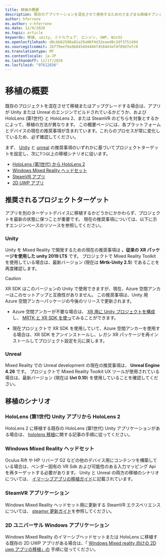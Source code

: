 ```yaml
---
title: 移植の概要
description: 既存のアプリケーションを混在させて使用するためのさまざまな移植オプションの概要について説明します。
author: hferrone
ms.author: v-hferrone
ms.date: 12/9/2020
ms.topic: article
keywords: 移植, unity, ミドルウェア, エンジン, UWP, Win32
ms.openlocfilehash: d8cbb62500a81a29a00f4d32eaed0c2df3f5149d
ms.sourcegitcommit: 2bf79eef6a9b845494484f458443ef4f89d7efc0
ms.translationtype: MT
ms.contentlocale: ja-JP
ms.lasthandoff: 12/17/2020
ms.locfileid: "97612836"
---
```

# <a name="porting-overview"></a>移植の概要

既存のプロジェクトを混在させて移植またはアップグレードする場合は、アプリが Unity または Unreal のエンジンでビルドされているかどうか、および HoloLens (第1世代) と HoloLens 2、または SteamVR のどちらを対象とするかによって、移植の方法が異なります。 この概要ページには、各プラットフォームとデバイスの現在の推奨事項が含まれています。これらのプロセスが常に変化しているため、必ず確認してください。

まず、 [Unity](#unity) と [unreal](#unreal) の推奨事項のいずれかに基づいてプロジェクトターゲットを設定し、次に1つ以上の移植シナリオに従います。

- [HoloLens (第1世代) から HoloLens 2](#hololens-1st-gen-unity-apps-to-hololens-2)
- [Windows Mixed Reality ヘッドセット](#windows-mixed-reality-headsets)
- [SteamVR アプリ](#steamvr-applications)
- [2D UWP アプリ](#2d-universal-windows-applications)

## <a name="recommended-project-targets"></a>推奨されるプロジェクトターゲット

アプリを別のターゲットデバイスに移植するかどうかにかかわらず、プロジェクトを最新の状態に保つことが重要です。 現在の推奨事項については、以下に示すエンジンベースのリソースを参照してください。

### <a name="unity"></a>Unity

Unity を Mixed Reality で開発するための現在の推奨事項は **、従来の XR パッケージを使用した unity 2019 LTS** です。 プロジェクトで Mixed Reality Toolkit を使用している場合は、最新バージョン (現在は **Mrtk-Unity 2.5**) であることを再度確認します。

> [!CAUTION]
> XR SDK はこのバージョンの Unity で使用できますが、現在、Azure 空間アンカーはこのセットアップと互換性がありません。 この推奨事項は、Unity 用 Azure 空間アンカーパッケージの今後のリリースで更新されます。 
> 
> * Azure 空間アンカーが不要な場合は、 [XR 用に Unity プロジェクトを構成](https://docs.unity3d.com/Manual/configuring-project-for-xr.html) し、 [MRTK と XR SDK を使っ](https://microsoft.github.io/MixedRealityToolkit-Unity/Documentation/GettingStartedWithMRTKAndXRSDK.html)てみることができます。
> 
> * 現在プロジェクトで XR SDK を使用していて、Azure 空間アンカーを使用する場合は、XR SDK をアンインストールし、レガシ XR パッケージを再インストールしてプロジェクト設定を元に戻します。


### <a name="unreal"></a>Unreal 

Mixed Reality での Unreal development の現在の推奨事項は、 **Unreal Engine 4.26** です。 プロジェクトで Mixed Reality Toolkit UX ツールが使用されている場合は、最新バージョン (現在は **Uxt 0.10**) を使用していることを確認してください。

## <a name="porting-scenarios"></a>移植のシナリオ

### <a name="hololens-1st-gen-unity-apps-to-hololens-2"></a>HoloLens (第1世代) Unity アプリから HoloLens 2

HoloLens 2 に移植する既存の HoloLens (第1世代) Unity アプリケーションがある場合は、 [hololens 移植](../unity/mrtk-porting-guide.md)に関する記事の手順に従ってください。

### <a name="windows-mixed-reality-headsets"></a>Windows Mixed Reality ヘッドセット

Oculus Rift や HP リバーブ G2 などの他のデバイス用にコンテンツを構築している場合は、ベンダー固有の VR Sdk および可能性のある入力マッピング Api を再ターゲットする必要があります。 Unity と Unreal の両方の移植のシナリオについては、 [イマーシブアプリの移植ガイド](porting-guides.md)に記載されています。

### <a name="steamvr-applications"></a>SteamVR アプリケーション

Windows Mixed Reality ヘッドセット用に更新する SteamVR エクスペリエンスについては、 [steamvr 更新ガイド](updating-your-steamvr-application-for-windows-mixed-reality.md)を参照してください。

### <a name="2d-universal-windows-applications"></a>2D ユニバーサル Windows アプリケーション

Windows Mixed Reality のイマーシブヘッドセットまたは HoloLens に移植する既存の 2D UWP アプリがある場合は、「 [Windows Mixed reality 向けの 2D uwp アプリの移植」の](building-2d-apps.md) 手順に従ってください。


